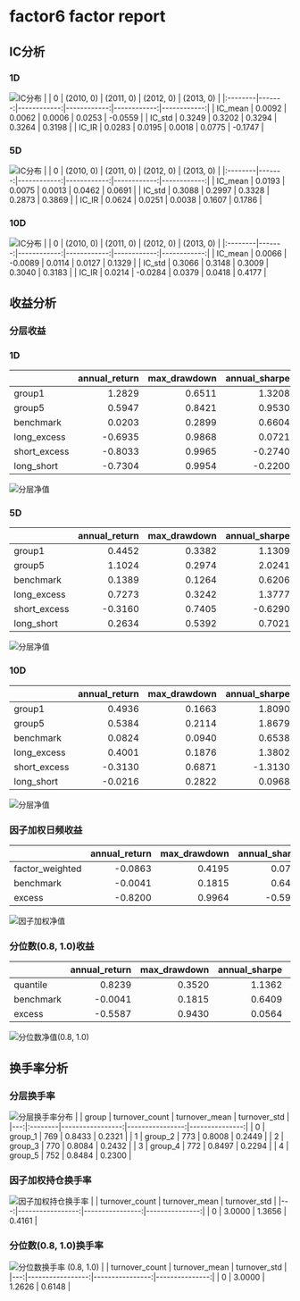 # factor6 factor report
## IC分析
### 1D
![IC分布](IC/factor6_1D.png)
|         |      0 |   (2010, 0) |   (2011, 0) |   (2012, 0) |   (2013, 0) |
|:--------|-------:|------------:|------------:|------------:|------------:|
| IC_mean | 0.0092 |      0.0062 |      0.0006 |      0.0253 |     -0.0559 |
| IC_std  | 0.3249 |      0.3202 |      0.3294 |      0.3264 |      0.3198 |
| IC_IR   | 0.0283 |      0.0195 |      0.0018 |      0.0775 |     -0.1747 |

### 5D
![IC分布](IC/factor6_5D.png)
|         |      0 |   (2010, 0) |   (2011, 0) |   (2012, 0) |   (2013, 0) |
|:--------|-------:|------------:|------------:|------------:|------------:|
| IC_mean | 0.0193 |      0.0075 |      0.0013 |      0.0462 |      0.0691 |
| IC_std  | 0.3088 |      0.2997 |      0.3328 |      0.2873 |      0.3869 |
| IC_IR   | 0.0624 |      0.0251 |      0.0038 |      0.1607 |      0.1786 |

### 10D
![IC分布](IC/factor6_10D.png)
|         |      0 |   (2010, 0) |   (2011, 0) |   (2012, 0) |   (2013, 0) |
|:--------|-------:|------------:|------------:|------------:|------------:|
| IC_mean | 0.0066 |     -0.0089 |      0.0114 |      0.0127 |      0.1329 |
| IC_std  | 0.3066 |      0.3148 |      0.3009 |      0.3040 |      0.3183 |
| IC_IR   | 0.0214 |     -0.0284 |      0.0379 |      0.0418 |      0.4177 |

## 收益分析
### 分层收益
### 1D
|              |   annual_return |   max_drawdown |   annual_sharpe |   annual_calmar |   win_rate |   avg_win_return |   avg_loss_return |   profit_loss_ratio |   annual_volatility |   annual_downside_deviation |   annual_sortino |
|:-------------|----------------:|---------------:|----------------:|----------------:|-----------:|-----------------:|------------------:|--------------------:|--------------------:|----------------------------:|-----------------:|
| group1       |          1.2829 |         0.6511 |          1.3208 |         31.2800 |     0.4994 |           0.0478 |           -0.0376 |              1.2719 |              0.9644 |                      0.5197 |           2.4513 |
| group5       |          0.5947 |         0.8421 |          0.9530 |         11.2114 |     0.5234 |           0.0442 |           -0.0404 |              1.0927 |              1.0205 |                      0.6615 |           1.4701 |
| benchmark    |          0.0203 |         0.2899 |          0.6604 |          1.1093 |     0.4930 |           0.0708 |           -0.0622 |              1.1392 |              1.2968 |                      0.7104 |           1.2055 |
| long_excess  |         -0.6935 |         0.9868 |          0.0721 |        -11.1563 |     0.4918 |           0.0801 |           -0.0766 |              1.0457 |              1.6087 |                      0.9615 |           0.1207 |
| short_excess |         -0.8033 |         0.9965 |         -0.2740 |        -12.7968 |     0.4918 |           0.0753 |           -0.0761 |              0.9892 |              1.5231 |                      1.0104 |          -0.4131 |
| long_short   |         -0.7304 |         0.9954 |         -0.2200 |        -11.6485 |     0.4994 |           0.0576 |           -0.0599 |              0.9626 |              1.3696 |                      1.0911 |          -0.2762 |

![分层净值](net_value/factor6_1D.png)
### 5D
|              |   annual_return |   max_drawdown |   annual_sharpe |   annual_calmar |   win_rate |   avg_win_return |   avg_loss_return |   profit_loss_ratio |   annual_volatility |   annual_downside_deviation |   annual_sortino |
|:-------------|----------------:|---------------:|----------------:|----------------:|-----------:|-----------------:|------------------:|--------------------:|--------------------:|----------------------------:|-----------------:|
| group1       |          0.4452 |         0.3382 |          1.1309 |         20.8949 |     0.5146 |           0.0201 |           -0.0177 |              1.1375 |              0.3940 |                      0.2287 |           1.9477 |
| group5       |          1.1024 |         0.2974 |          2.0241 |         58.8374 |     0.5439 |           0.0206 |           -0.0174 |              1.1848 |              0.4082 |                      0.2130 |           3.8794 |
| benchmark    |          0.1389 |         0.1264 |          0.6206 |         17.4538 |     0.4879 |           0.0145 |           -0.0125 |              1.1570 |              0.2667 |                      0.1409 |           1.1748 |
| long_excess  |          0.7273 |         0.3242 |          1.3777 |         35.6129 |     0.5045 |           0.0258 |           -0.0210 |              1.2298 |              0.4795 |                      0.2517 |           2.6249 |
| short_excess |         -0.3160 |         0.7405 |         -0.6290 |         -6.7742 |     0.4917 |           0.0216 |           -0.0231 |              0.9357 |              0.4452 |                      0.2856 |          -0.9805 |
| long_short   |          0.2634 |         0.5392 |          0.7021 |          7.7561 |     0.5172 |           0.0271 |           -0.0259 |              1.0464 |              0.5421 |                      0.3355 |           1.1346 |

![分层净值](net_value/factor6_5D.png)
### 10D
|              |   annual_return |   max_drawdown |   annual_sharpe |   annual_calmar |   win_rate |   avg_win_return |   avg_loss_return |   profit_loss_ratio |   annual_volatility |   annual_downside_deviation |   annual_sortino |
|:-------------|----------------:|---------------:|----------------:|----------------:|-----------:|-----------------:|------------------:|--------------------:|--------------------:|----------------------------:|-----------------:|
| group1       |          0.4936 |         0.1663 |          1.8090 |         47.1322 |     0.5192 |           0.0126 |           -0.0100 |              1.2526 |              0.2374 |                      0.1294 |           3.3191 |
| group5       |          0.5384 |         0.2114 |          1.8679 |         40.4241 |     0.5077 |           0.0131 |           -0.0098 |              1.3362 |              0.2469 |                      0.1221 |           3.7784 |
| benchmark    |          0.0824 |         0.0940 |          0.6538 |         13.9123 |     0.4987 |           0.0074 |           -0.0066 |              1.1112 |              0.1350 |                      0.0720 |           1.2255 |
| long_excess  |          0.4001 |         0.1876 |          1.3802 |         33.8535 |     0.5026 |           0.0143 |           -0.0115 |              1.2455 |              0.2702 |                      0.1416 |           2.6347 |
| short_excess |         -0.3130 |         0.6871 |         -1.3130 |         -7.2309 |     0.4885 |           0.0118 |           -0.0139 |              0.8474 |              0.2599 |                      0.1794 |          -1.9019 |
| long_short   |         -0.0216 |         0.2822 |          0.0968 |         -1.2175 |     0.4846 |           0.0162 |           -0.0150 |              1.0809 |              0.3280 |                      0.2052 |           0.1548 |

![分层净值](net_value/factor6_10D.png)
### 因子加权日频收益
|                 |   annual_return |   max_drawdown |   annual_sharpe |   annual_calmar |   win_rate |   avg_win_return |   avg_loss_return |   profit_loss_ratio |   annual_volatility |   annual_downside_deviation |   annual_sortino |
|:----------------|----------------:|---------------:|----------------:|----------------:|-----------:|-----------------:|------------------:|--------------------:|--------------------:|----------------------------:|-----------------:|
| factor_weighted |         -0.0863 |         0.4195 |          0.0722 |         -3.2643 |     0.5427 |           0.0210 |           -0.0246 |              0.8544 |              0.4957 |                      0.4371 |           0.0819 |
| benchmark       |         -0.0041 |         0.1815 |          0.6409 |         -0.3591 |     0.4944 |           0.0704 |           -0.0623 |              1.1297 |              1.2946 |                      0.7106 |           1.1677 |
| excess          |         -0.8200 |         0.9964 |         -0.5929 |        -13.0637 |     0.5019 |           0.0643 |           -0.0711 |              0.9042 |              1.3390 |                      0.8479 |          -0.9363 |

![因子加权净值](net_value/factor6_factor_weighted.png)
### 分位数(0.8, 1.0)收益
|           |   annual_return |   max_drawdown |   annual_sharpe |   annual_calmar |   win_rate |   avg_win_return |   avg_loss_return |   profit_loss_ratio |   annual_volatility |   annual_downside_deviation |   annual_sortino |
|:----------|----------------:|---------------:|----------------:|----------------:|-----------:|-----------------:|------------------:|--------------------:|--------------------:|----------------------------:|-----------------:|
| quantile  |          0.8239 |         0.3520 |          1.1362 |         37.1550 |     0.5399 |           0.0365 |           -0.0342 |              1.0660 |              0.7958 |                      0.5087 |           1.7774 |
| benchmark |         -0.0041 |         0.1815 |          0.6409 |         -0.3591 |     0.4944 |           0.0704 |           -0.0623 |              1.1297 |              1.2946 |                      0.7106 |           1.1677 |
| excess    |         -0.5587 |         0.9430 |          0.0564 |         -9.4040 |     0.4881 |           0.0683 |           -0.0646 |              1.0582 |              1.3399 |                      0.7889 |           0.0958 |

![分位数净值(0.8, 1.0)](net_value/factor6_quantile.png)
## 换手率分析
### 分层换手率
![分层换手率分布](turnover/factor6_group.png)
|    | group   |   turnover_count |   turnover_mean |   turnover_std |
|---:|:--------|-----------------:|----------------:|---------------:|
|  0 | group_1 |              769 |          0.8433 |         0.2321 |
|  1 | group_2 |              773 |          0.8008 |         0.2449 |
|  2 | group_3 |              770 |          0.8084 |         0.2432 |
|  3 | group_4 |              772 |          0.8497 |         0.2294 |
|  4 | group_5 |              752 |          0.8484 |         0.2300 |

### 因子加权持仓换手率
![因子加权持仓换手率](turnover/factor6_factor_weighted.png)
|    |   turnover_count |   turnover_mean |   turnover_std |
|---:|-----------------:|----------------:|---------------:|
|  0 |           3.0000 |          1.3656 |         0.4161 |

### 分位数(0.8, 1.0)换手率
![分位数换手率 (0.8, 1.0)](turnover/factor6_quantile.png)
|    |   turnover_count |   turnover_mean |   turnover_std |
|---:|-----------------:|----------------:|---------------:|
|  0 |           3.0000 |          1.2626 |         0.6148 |

